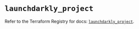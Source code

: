 # `launchdarkly_project`

Refer to the Terraform Registry for docs: [`launchdarkly_project`](https://registry.terraform.io/providers/launchdarkly/launchdarkly/2.18.4/docs/resources/project).
